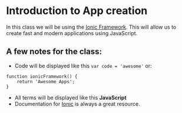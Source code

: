 # Introduction to App creation
In this class we will be using the [Ionic Framework](http://ionicframework.com/). This will allow us to create fast and modern applications using JavaScript.

## A few notes for the class:
- Code will be displayed like this `var code = 'awesome'` or:
```
function ionicFramework() {
    return 'Awesome Apps';
}
```
- All terms will be displayed like this __JavaScript__
- Documentation for [Ionic](http://ionicframework.com/docs/v1/) is always a great resource.